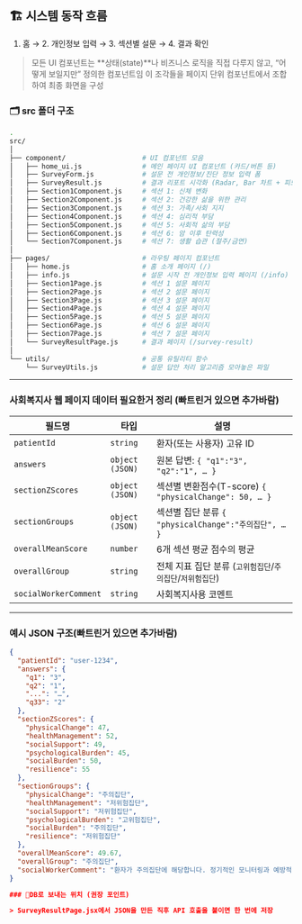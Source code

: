 ## 🏗️ 시스템 동작 흐름

1. 홈 → 2. 개인정보 입력 → 3. 섹션별 설문 → 4. 결과 확인

> 모든 UI 컴포넌트는 **상태(state)**나 비즈니스 로직을 직접 다루지 않고, “어떻게 보일지만” 정의한 컴포넌트임
> 이 조각들을 페이지 단위 컴포넌트에서 조합하여 최종 화면을 구성


### 🗂️ src 폴더 구조
```bash
.  
src/
│
├── component/                   # UI 컴포넌트 모음
│   ├── home_ui.js               # 메인 페이지 UI 컴포넌트 (카드/버튼 등)
│   ├── SurveyForm.js            # 설문 전 개인정보/진단 정보 입력 폼
│   ├── SurveyResult.js          # 결과 리포트 시각화 (Radar, Bar 차트 + 피드백)
│   ├── Section1Component.js     # 섹션 1: 신체 변화
│   ├── Section2Component.js     # 섹션 2: 건강한 삶을 위한 관리
│   ├── Section3Component.js     # 섹션 3: 가족/사회 지지
│   ├── Section4Component.js     # 섹션 4: 심리적 부담
│   ├── Section5Component.js     # 섹션 5: 사회적 삶의 부담
│   ├── Section6Component.js     # 섹션 6: 암 이후 탄력성
│   └── Section7Component.js     # 섹션 7: 생활 습관 (절주/금연)
│
├── pages/                       # 라우팅 페이지 컴포넌트
│   ├── home.js                  # 홈 소개 페이지 (/)
│   ├── info.js                  # 설문 시작 전 개인정보 입력 페이지 (/info)
│   ├── Section1Page.js          # 섹션 1 설문 페이지
│   ├── Section2Page.js          # 섹션 2 설문 페이지
│   ├── Section3Page.js          # 섹션 3 설문 페이지
│   ├── Section4Page.js          # 섹션 4 설문 페이지
│   ├── Section5Page.js          # 섹션 5 설문 페이지
│   ├── Section6Page.js          # 섹션 6 설문 페이지
│   ├── Section7Page.js          # 섹션 7 설문 페이지
│   └── SurveyResultPage.js      # 결과 페이지 (/survey-result)
│
└── utils/                       # 공통 유틸리티 함수
    └── SurveyUtils.js           # 설문 답안 처리 알고리즘 모아놓은 파일
```

---

### 사회복지사 웹 페이지 데이터 필요한거 정리 (빠트린거 있으면 추가바람)

| 필드명                | 타입             | 설명                                                         |
|-----------------------|------------------|--------------------------------------------------------------|
| `patientId`           | `string`         | 환자(또는 사용자) 고유 ID                                    |
| `answers`             | `object (JSON)`  | 원본 답변: `{ "q1":"3", "q2":"1", … }`                       |
| `sectionZScores`      | `object (JSON)`  | 섹션별 변환점수(T-score) `{ "physicalChange": 50, … }`        |
| `sectionGroups`       | `object (JSON)`  | 섹션별 집단 분류 `{ "physicalChange":"주의집단", … }`        |
| `overallMeanScore`    | `number`         | 6개 섹션 평균 점수의 평균                                     |
| `overallGroup`        | `string`         | 전체 지표 집단 분류 (`고위험집단`/`주의집단`/`저위험집단`)    |
| `socialWorkerComment` | `string`         | 사회복지사용 코멘트  

---

### 예시 JSON 구조(빠트린거 있으면 추가바람)
```json
{
  "patientId": "user-1234",
  "answers": {
    "q1": "3",
    "q2": "1",
    "...": "…",
    "q33": "2"
  },
  "sectionZScores": {
    "physicalChange": 47,
    "healthManagement": 52,
    "socialSupport": 49,
    "psychologicalBurden": 45,
    "socialBurden": 50,
    "resilience": 55
  },
  "sectionGroups": {
    "physicalChange": "주의집단",
    "healthManagement": "저위험집단",
    "socialSupport": "저위험집단",
    "psychologicalBurden": "고위험집단",
    "socialBurden": "주의집단",
    "resilience": "저위험집단"
  },
  "overallMeanScore": 49.67,
  "overallGroup": "주의집단",
  "socialWorkerComment": "환자가 주의집단에 해당합니다. 정기적인 모니터링과 예방적 지원이 권장됩니다."
}

### 💾DB로 보내는 위치 (권장 포인트)

> SurveyResultPage.jsx에서 JSON을 만든 직후 API 호출을 붙이면 한 번에 저장
